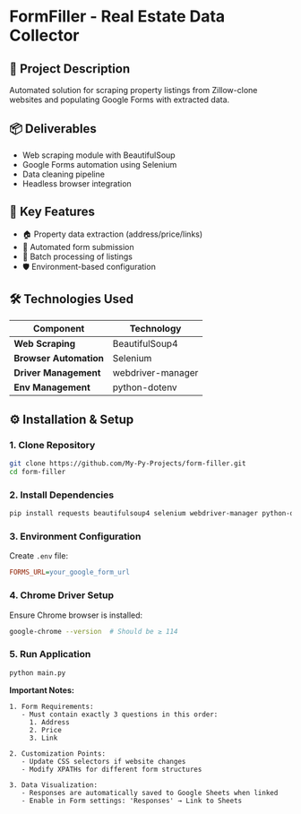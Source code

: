 # FormFiller - Real Estate Data Collector

## 🎯 Project Description  
Automated solution for scraping property listings from Zillow-clone websites and populating Google Forms with extracted data.

## 📦 Deliverables  
- Web scraping module with BeautifulSoup  
- Google Forms automation using Selenium  
- Data cleaning pipeline  
- Headless browser integration  

## 🚀 Key Features  
- 🏠 Property data extraction (address/price/links)  
- 🤖 Automated form submission  
- 🔄 Batch processing of listings  
- 🛡️ Environment-based configuration  

## 🛠️ Technologies Used  
| Component              | Technology                          |
|------------------------|-------------------------------------|
| **Web Scraping**       | BeautifulSoup4                     |
| **Browser Automation** | Selenium                           |
| **Driver Management**  | webdriver-manager                  |
| **Env Management**     | python-dotenv                      |

## ⚙️ Installation & Setup  

### 1. Clone Repository  
```bash
git clone https://github.com/My-Py-Projects/form-filler.git
cd form-filler
```

### 2. Install Dependencies  
```bash
pip install requests beautifulsoup4 selenium webdriver-manager python-dotenv
```

### 3. Environment Configuration  
Create `.env` file:
```ini
FORMS_URL=your_google_form_url
```

### 4. Chrome Driver Setup  
Ensure Chrome browser is installed:
```bash
google-chrome --version  # Should be ≥ 114
```

### 5. Run Application  
```bash
python main.py
```

**Important Notes:**  
```plaintext
1. Form Requirements:
   - Must contain exactly 3 questions in this order:
     1. Address
     2. Price
     3. Link

2. Customization Points:
   - Update CSS selectors if website changes
   - Modify XPATHs for different form structures
   
3. Data Visualization:
   - Responses are automatically saved to Google Sheets when linked
   - Enable in Form settings: 'Responses' → Link to Sheets
```